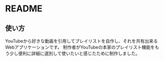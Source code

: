 # README

## 使い方
YouTubeから好きな動画を引用してプレイリストを自作し、それを共有出来るWebアプリケーションです。
制作者がYouTubeの本家のプレイリスト機能をもう少し便利に詳細に選別して使いたいと感じたために制作しました。

